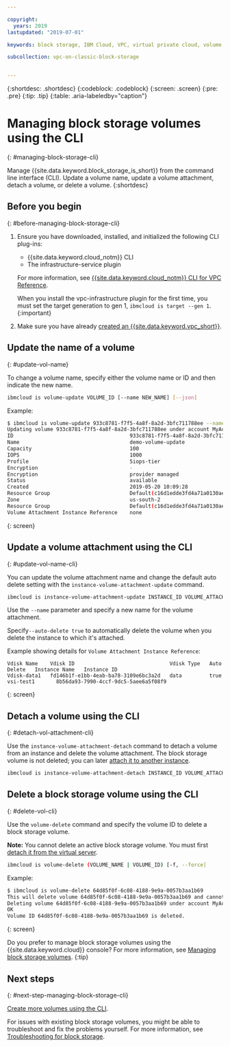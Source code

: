 ```yaml
---

copyright:
  years: 2019
lastupdated: "2019-07-01"

keywords: block storage, IBM Cloud, VPC, virtual private cloud, volume, volume attachment, data storage, virtual server instance, instance

subcollection: vpc-on-classic-block-storage


---
```


{:shortdesc: .shortdesc}
{:codeblock: .codeblock}
{:screen: .screen}
{:pre: .pre}
{:tip: .tip}
{:table: .aria-labeledby="caption"}

# Managing block storage volumes using the CLI
{: #managing-block-storage-cli}

Manage {{site.data.keyword.block_storage_is_short}} from the command line interface (CLI). Update a volume name, update a volume attachment, detach a volume, or delete a volume.
{:shortdesc}

## Before you begin
{: #before-managing-block-storage-cli}

1. Ensure you have downloaded, installed, and initialized the following CLI plug-ins:
    * {{site.data.keyword.cloud_notm}} CLI
    * The infrastructure-service plugin

   For more information, see [{{site.data.keyword.cloud_notm}} CLI for VPC Reference](/docs/vpc-infrastructure-cli-plugin?topic=vpc-infrastructure-cli-plugin-vpc-reference).
   
   When you install the vpc-infrastructure plugin for the first time, you must set the target generation to gen 1, `ibmcloud is target --gen 1`.
   {:important}
   
2. Make sure you have already [created an {{site.data.keyword.vpc_short}}](/docs/vpc-on-classic?topic=vpc-on-classic-getting-started).

## Update the name of a volume
{: #update-vol-name}

To change a volume name, specify either the volume name or ID and then indicate the new name.

```bash
ibmcloud is volume-update VOLUME_ID [--name NEW_NAME] [--json]
```

Example:

```bash
$ ibmcloud is volume-update 933c8781-f7f5-4a8f-8a2d-3bfc711788ee --name demo-volume-update
Updating volume 933c8781-f7f5-4a8f-8a2d-3bfc711788ee under account MyAccount 01 as user user1@mycompany.com...
ID                                      933c8781-f7f5-4a8f-8a2d-3bfc711788ee
Name                                    demo-volume-update
Capacity                                100
IOPS                                    1000
Profile                                 5iops-tier
Encryption                              -
Encryption                              provider managed
Status                                  available
Created                                 2019-05-20 10:09:28
Resource Group                          Default(c16d1edde3fd4a71a0130aed371405a0)
Zone                                    us-south-2
Resource Group                          Default(c16d1edde3fd4a71a0130aed371405a0)
Volume Attachment Instance Reference    none
```
{: screen}

## Update a volume attachment using the CLI
{: #update-vol-name-cli}

You can update the volume attachment name and change the default auto delete setting with the `instance-volume-attachment-update` command.

```bash
ibmcloud is instance-volume-attachment-update INSTANCE_ID VOLUME_ATTACHMENT_ID [--name NEW_NAME] [--auto-delete true | false] [--json]
```

Use the `--name` parameter and specify a new name for the volume attachment.

Specify`--auto-delete true` to automatically delete the volume when you delete the instance to which it's attached.

Example showing details for `Volume Attachment Instance Reference`:

```
Vdisk Name    Vdisk ID                               Vdisk Type   Auto Delete   Instance Name   Instance ID
Vdisk-data1   fd146b1f-e1bb-4eab-ba78-3109e6bc3a2d   data         true          vsi-test1       8b56da93-7990-4ccf-9dc5-5aee6a5f08f9
```
{: screen}

## Detach a volume using the CLI
{: #detach-vol-attachment-cli}

Use the `instance-volume-attachment-detach` command to detach a volume from an instance and delete the volume attachment. The block storage volume is not deleted; you can later [attach it to another instance](/docs/vpc-on-classic-block-storage?topic=vpc-on-classic-block-storage-attaching-block-storage-cli).

```bash
ibmcloud is instance-volume-attachment-detach INSTANCE_ID VOLUME_ATTACHMENT_ID [-f, --force]
```

## Delete a block storage volume using the CLI
{: #delete-vol-cli}

Use the `volume-delete` command and specify the volume ID to delete a block storage volume.

**Note:** You cannot delete an active block storage volume. You must first [detach it from the virtual server](#detach-vol-attachment-cli).

```bash
ibmcloud is volume-delete (VOLUME_NAME | VOLUME_ID) [-f, --force]
```

Example:

```bash
$ ibmcloud is volume-delete 64d85f0f-6c08-4188-9e9a-0057b3aa1b69
This will delete volume 64d85f0f-6c08-4188-9e9a-0057b3aa1b69 and cannot be undone. Continue?> y
Deleting volume 64d85f0f-6c08-4188-9e9a-0057b3aa1b69 under account MyAccount 01 as user user1@mycompany.com...
OK
Volume ID 64d85f0f-6c08-4188-9e9a-0057b3aa1b69 is deleted.
```
{: screen}

Do you prefer to manage block storage volumes using the {{site.data.keyword.cloud}} console? For more information, see [Managing block storage volumes](/docs/vpc-on-classic-block-storage?topic=vpc-on-classic-block-storage-managing-block-storage).
{:tip}

## Next steps
{: #next-step-managing-block-storage-cli}

[Create more volumes using the CLI](/docs/vpc-on-classic-block-storage?topic=vpc-on-classic-block-storage-creating-block-storage-cli).

For issues with existing block storage volumes, you might be able to troubleshoot and fix the problems yourself. For more information, see
[Troubleshooting for block storage](/docs/vpc-on-classic-block-storage?topic=vpc-on-classic-block-storage-troubleshoot).

